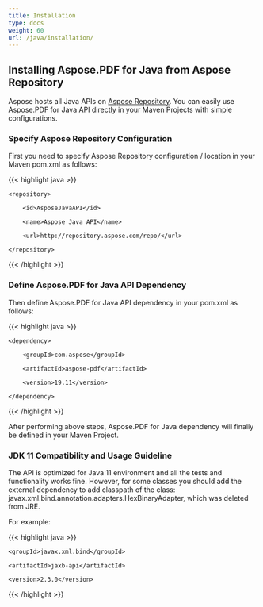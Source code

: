 ```yaml
---
title: Installation
type: docs
weight: 60
url: /java/installation/
---
```


## **Installing Aspose.PDF for Java from Aspose Repository**
Aspose hosts all Java APIs on [Aspose Repository](https://repository.aspose.com/webapp/#/artifacts/browse/tree/General/repo/com/aspose/aspose-pdf). You can easily use Aspose.PDF for Java API directly in your Maven Projects with simple configurations.
### **Specify Aspose Repository Configuration**
First you need to specify Aspose Repository configuration / location in your Maven pom.xml as follows:

{{< highlight java >}}

 <repositories>

    <repository>

        <id>AsposeJavaAPI</id>

        <name>Aspose Java API</name>

        <url>http://repository.aspose.com/repo/</url>

    </repository>

</repositories>

{{< /highlight >}}
### **Define Aspose.PDF for Java API Dependency**
Then define Aspose.PDF for Java API dependency in your pom.xml as follows:

{{< highlight java >}}

 <dependencies>

    <dependency>

        <groupId>com.aspose</groupId>

        <artifactId>aspose-pdf</artifactId>

        <version>19.11</version>

    </dependency>

</dependencies>

{{< /highlight >}}

After performing above steps, Aspose.PDF for Java dependency will finally be defined in your Maven Project.
### **JDK 11 Compatibility and Usage Guideline**
The API is optimized for Java 11 environment and all the tests and functionality works fine. However, for some classes you should add the external dependency to add classpath of the class: javax.xml.bind.annotation.adapters.HexBinaryAdapter, which was deleted from JRE.

For example:

{{< highlight java >}}

 <dependency>

    <groupId>javax.xml.bind</groupId>

    <artifactId>jaxb-api</artifactId>

    <version>2.3.0</version>

</dependency>

{{< /highlight >}}
